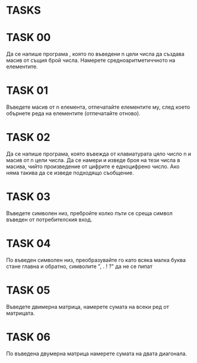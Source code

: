# TASKS

# TASK 00
Да се напише програма , която по въведени n цели числа да създава масив от същия брой числа. Намерете средноаритметиччното на елементите.

# TASK 01
Въведете масив от n елемента, отпечатайте елементите му, след което обърнете реда на елементите (отпечатайте отново). 

# TASK 02
Да се напише програма, която въвежда от клавиатурата цяло число n и масив от n цели числа. Да се намери и изведе броя на тези числа в масива, чийто произведение от цифрите е едноцифрено число. Ако няма такива да се изведе подходящо съобщение.

# TASK 03
Въведете символен низ, пребройте колко пъти се среща символ въведен от потребителския вход.

# TASK 04
По въведен символен низ, преобразувайте го като всяка малка буква стане главна и обратно, символите ", . ! ?" да не се пипат

# TASK 05
Въведете двимерна матрица, намерете сумата на всеки ред от матрицата.

# TASK 06
По въведена двумерна матрица намерете сумата на двата диагонала.